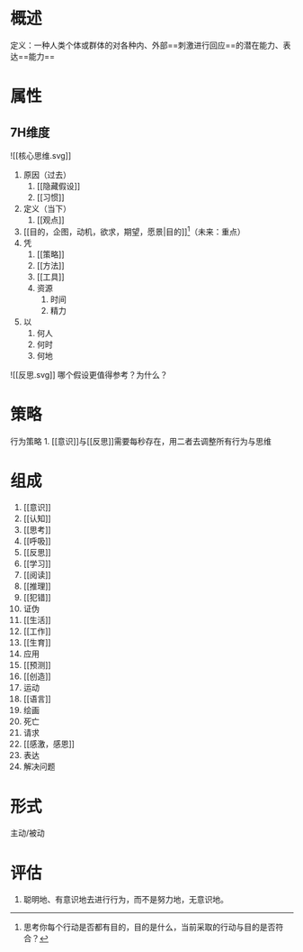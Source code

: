 # 概述
定义：一种人类个体或群体的对各种内、外部==刺激进行回应==的潜在能力、表达==能力==
# 属性
## 7H维度
![[核心思维.svg]]
1. 原因（过去）
	1. [[隐藏假设]]
	2. [[习惯]]
2. 定义（当下）
	1. [[观点]]
3. [[目的，企图，动机，欲求，期望，愿景|目的]][^1]（未来：重点）
4. 凭
	1. [[策略]]
	2. [[方法]]
	3. [[工具]]
	4. 资源
		1. 时间
		2. 精力
5. 以
	1. 何人
	2. 何时
	3. 何地

![[反思.svg]]
哪个假设更值得参考？为什么？
# 策略
行为策略
	1. [[意识]]与[[反思]]需要每秒存在，用二者去调整所有行为与思维
# 组成
1. [[意识]]
2. [[认知]]
3. [[思考]]
4. [[呼吸]]
5. [[反思]]
6. [[学习]]
7. [[阅读]]
8. [[推理]]
9. [[犯错]]
10. 证伪
11. [[生活]]
12. [[工作]]
13. [[生育]]
14. 应用
15. [[预测]]
16. [[创造]]
17.  运动
18. [[语言]]
19. 绘画
20. 死亡
21. 请求
22. [[感激，感恩]]
23. 表达
24. 解决问题

# 形式
 主动/被动
 
# 评估
1. 聪明地、有意识地去进行行为，而不是努力地，无意识地。

[^1]: 思考你每个行动是否都有目的，目的是什么，当前采取的行动与目的是否符合？
